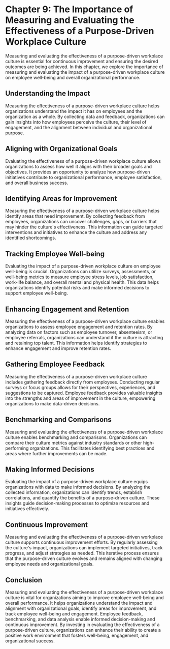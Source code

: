 Chapter 9: The Importance of Measuring and Evaluating the Effectiveness of a Purpose-Driven Workplace Culture
=============================================================================================================

Measuring and evaluating the effectiveness of a purpose-driven workplace culture is essential for continuous improvement and ensuring the desired outcomes are being achieved. In this chapter, we explore the importance of measuring and evaluating the impact of a purpose-driven workplace culture on employee well-being and overall organizational performance.

Understanding the Impact
------------------------

Measuring the effectiveness of a purpose-driven workplace culture helps organizations understand the impact it has on employees and the organization as a whole. By collecting data and feedback, organizations can gain insights into how employees perceive the culture, their level of engagement, and the alignment between individual and organizational purpose.

Aligning with Organizational Goals
----------------------------------

Evaluating the effectiveness of a purpose-driven workplace culture allows organizations to assess how well it aligns with their broader goals and objectives. It provides an opportunity to analyze how purpose-driven initiatives contribute to organizational performance, employee satisfaction, and overall business success.

Identifying Areas for Improvement
---------------------------------

Measuring the effectiveness of a purpose-driven workplace culture helps identify areas that need improvement. By collecting feedback from employees, organizations can uncover challenges, gaps, or barriers that may hinder the culture's effectiveness. This information can guide targeted interventions and initiatives to enhance the culture and address any identified shortcomings.

Tracking Employee Well-being
----------------------------

Evaluating the impact of a purpose-driven workplace culture on employee well-being is crucial. Organizations can utilize surveys, assessments, or well-being metrics to measure employee stress levels, job satisfaction, work-life balance, and overall mental and physical health. This data helps organizations identify potential risks and make informed decisions to support employee well-being.

Enhancing Engagement and Retention
----------------------------------

Measuring the effectiveness of a purpose-driven workplace culture enables organizations to assess employee engagement and retention rates. By analyzing data on factors such as employee turnover, absenteeism, or employee referrals, organizations can understand if the culture is attracting and retaining top talent. This information helps identify strategies to enhance engagement and improve retention rates.

Gathering Employee Feedback
---------------------------

Measuring the effectiveness of a purpose-driven workplace culture includes gathering feedback directly from employees. Conducting regular surveys or focus groups allows for their perspectives, experiences, and suggestions to be captured. Employee feedback provides valuable insights into the strengths and areas of improvement in the culture, empowering organizations to make data-driven decisions.

Benchmarking and Comparisons
----------------------------

Measuring and evaluating the effectiveness of a purpose-driven workplace culture enables benchmarking and comparisons. Organizations can compare their culture metrics against industry standards or other high-performing organizations. This facilitates identifying best practices and areas where further improvements can be made.

Making Informed Decisions
-------------------------

Evaluating the impact of a purpose-driven workplace culture equips organizations with data to make informed decisions. By analyzing the collected information, organizations can identify trends, establish correlations, and quantify the benefits of a purpose-driven culture. These insights guide decision-making processes to optimize resources and initiatives effectively.

Continuous Improvement
----------------------

Measuring and evaluating the effectiveness of a purpose-driven workplace culture supports continuous improvement efforts. By regularly assessing the culture's impact, organizations can implement targeted initiatives, track progress, and adjust strategies as needed. This iterative process ensures that the purpose-driven culture evolves and remains aligned with changing employee needs and organizational goals.

Conclusion
----------

Measuring and evaluating the effectiveness of a purpose-driven workplace culture is vital for organizations aiming to improve employee well-being and overall performance. It helps organizations understand the impact and alignment with organizational goals, identify areas for improvement, and track employee well-being and engagement. Employee feedback, benchmarking, and data analysis enable informed decision-making and continuous improvement. By investing in evaluating the effectiveness of a purpose-driven culture, organizations can enhance their ability to create a positive work environment that fosters well-being, engagement, and organizational success.
